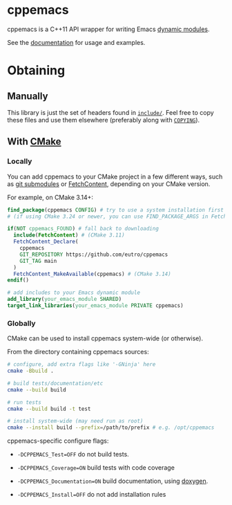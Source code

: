 <!--
- Copyright (C) 2024 Eutro <https://eutro.dev>
-
- This file is part of cppemacs.
-
- cppemacs is free software: you can redistribute it and/or modify it
- under the terms of the GNU General Public License as published by
- the Free Software Foundation, either version 3 of the License, or
- (at your option) any later version.
-
- cppemacs is distributed in the hope that it will be useful, but
- WITHOUT ANY WARRANTY; without even the implied warranty of
- MERCHANTABILITY or FITNESS FOR A PARTICULAR PURPOSE. See the GNU
- General Public License for more details.
-
- You should have received a copy of the GNU General Public License
- along with cppemacs. If not, see <https://www.gnu.org/licenses/>.
-
- SPDX-FileCopyrightText: 2024 Eutro <https://eutro.dev>
-
- SPDX-License-Identifier: GPL-3.0-or-later
-->

# cppemacs

cppemacs is a C++11 API wrapper for writing Emacs [dynamic
modules](https://www.gnu.org/software/emacs/manual/html_node/elisp/Dynamic-Modules.html).

See the [documentation](https://eutro.github.io/cppemacs/) for usage and examples.

# Obtaining

## Manually

This library is just the set of headers found in [`include/`](include/). Feel
free to copy these files and use them elsewhere (preferably along with
[`COPYING`](COPYING)).

## With [CMake](https://cmake.org/)

### Locally

You can add cppemacs to your CMake project in a few different ways, such as [git
submodules](https://cliutils.gitlab.io/modern-cmake/chapters/projects/submodule.html)
or [FetchContent](https://cmake.org/cmake/help/latest/module/FetchContent.html),
depending on your CMake version.

For example, on CMake 3.14+:

```cmake
find_package(cppemacs CONFIG) # try to use a system installation first
# (if using CMake 3.24 or newer, you can use FIND_PACKAGE_ARGS in FetchContent_Declare instead)

if(NOT cppemacs_FOUND) # fall back to downloading
  include(FetchContent) # (CMake 3.11)
  FetchContent_Declare(
    cppemacs
    GIT_REPOSITORY https://github.com/eutro/cppemacs
    GIT_TAG main
  )
  FetchContent_MakeAvailable(cppemacs) # (CMake 3.14)
endif()

# add includes to your Emacs dynamic module
add_library(your_emacs_module SHARED)
target_link_libraries(your_emacs_module PRIVATE cppemacs)
```

### Globally

CMake can be used to install cppemacs system-wide (or otherwise).

From the directory containing cppemacs sources:

```sh
# configure, add extra flags like '-GNinja' here
cmake -Bbuild .

# build tests/documentation/etc
cmake --build build

# run tests
cmake --build build -t test

# install system-wide (may need run as root)
cmake --install build --prefix=/path/to/prefix # e.g. /opt/cppemacs
```

cppemacs-specific configure flags:

- `-DCPPEMACS_Test=OFF` do not build tests.

- `-DCPPEMACS_Coverage=ON` build tests with code coverage

- `-DCPPEMACS_Documentation=ON` build documentation, using
  [doxygen](https://www.doxygen.nl/).

- `-DCPPEMACS_Install=OFF` do not add installation rules
